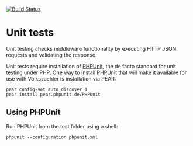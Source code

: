 [![Build Status](https://travis-ci.org/andig/volkszaehler.org.png?branch=dev)](https://travis-ci.org/andig/volkszaehler.org)

# Unit tests

Unit testing checks middleware functionality by executing HTTP JSON requests and validating the response.

Unit tests require installation of [PHPUnit](http://phpunit.de/manual/current/en/installation.html), the de facto standard for unit testing under PHP.
One way to install PHPUnit that will make it available for use with Volkszaehler is installation via PEAR:

    pear config-set auto_discover 1 
    pear install pear.phpunit.de/PHPUnit

## Using PHPUnit

Run PHPUnit from the test folder using a shell:

    phpunit --configuration phpunit.xml
